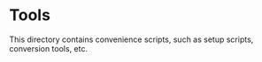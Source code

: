 # Tools

This directory contains convenience scripts, such as setup scripts, conversion tools, etc.
